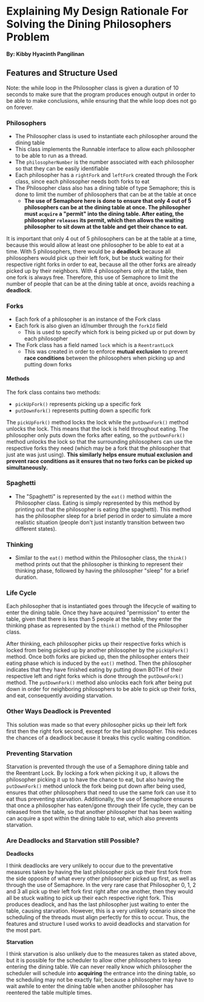 # Explaining My Design Rationale For Solving the Dining Philosophers Problem

**By: Kibby Hyacinth Pangilinan**

## Features and Structure Used

Note: the while loop in the Philosopher class is given a duration of 10 seconds to make sure that the program produces
enough output in order to be able to make conclusions, while ensuring that the while loop does not go on forever.

### Philosophers

* The Philosopher class is used to instantiate each philosopher around the dining table
* This class implements the Runnable interface to allow each philosopher to be able to run as a thread.
* The `philosopherNumber` is the number associated with each philosopher so that they can be easily identifiable
* Each philosopher has a `rightFork` and `leftFork` created through the Fork class, since each philosopher needs both forks to eat
* The Philosopher class also has a dining table of type Semaphore; this is done to limit the number of philosophers 
that can be at the table at once
  * **The use of Semaphore here is done to ensure that only 4 out of 5 philosophers can be at the dining table
  at once. The philosopher must `acquire` a "permit" into the dining table. After eating, the philosopher `releases`
  its permit, which then allows the waiting philosopher to sit down at the table and get their chance to eat.**

It is important that only 4 out of 5 philosophers can be at the table at a time, because this would 
allow at least one philosopher to be able to eat at a time. With 5 philosophers, there would be a **deadlock** because
all philosophers would pick up their left fork, but be stuck waiting for their respective right forks in order to eat,
because all the other forks are already picked up by their neighbors. With 4 philosophers only at the table, then one fork
is always free. Therefore, this use of Semaphore to limit the number of people that can be at the dining table at once,
avoids reaching a **deadlock**.

### Forks

* Each fork of a philosopher is an instance of the Fork class
* Each fork is also given an id/number through the `forkId` field
  * This is used to specify which fork is being picked up or put down by each philosopher
* The Fork class has a field named `lock` which is a `ReentrantLock`
  * This was created in order to enforce **mutual exclusion** to prevent **race conditions** between the philosophers when picking up and putting down forks
#### Methods

The fork class contains two methods: 

* `pickUpFork()` represents picking up a specific fork
* `putDownFork()` represents putting down a specific fork

The `pickUpFork()` method locks the lock while the `putDownFork()` method unlocks the lock. This means that the lock is held throughout eating.
The philosopher only puts down the forks after eating, so the `putDownFork()` method unlocks the lock so that the surrounding philosophers
can use the respective forks they need (which may be a fork that the philosopher that just ate was just using). **This similarly helps ensure mutual exclusion
and prevent race conditions as it ensures that no two forks can be picked up simultaneously.**

### Spaghetti

* The "Spaghetti" is represented by the `eat()` method within the Philosopher class. Eating is simply represented by this method
by printing out that the philosopher is eating (the spaghetti). This method has the philosopher sleep for a brief period in order to
simulate a more realistic situation (people don't just instantly transition between two different states).

### Thinking

* Similar to the `eat()` method within the Philosopher class, the `think()` method prints out that the philosopher is thinking
to represent their thinking phase, followed by having the philosopher "sleep" for a brief duration. 

### Life Cycle

Each philosopher that is instantiated goes through the lifecycle of waiting to enter the dining table. Once they have acquired "permission" to enter
the table, given that there is less than 5 people at the table, they enter the thinking phase as represented by the `think()` method of the
Philosopher class. 

After thinking, each philosopher picks up their respective forks which is locked from being picked up by another philosopher by the `pickUpFork()` method.
Once both forks are picked up, then the philosopher enters their eating phase which is induced by the `eat()` method. Then the philosopher indicates that 
they have finished eating by putting down BOTH of their respective left and right forks which is done through the `putDownFork()` method. The `putDownFork()` method
also unlocks each fork after being put down in order for neighboring philosophers to be able to pick up their forks, and eat, consequently avoiding starvation.

### Other Ways Deadlock is Prevented

This solution was made so that every philosopher picks up their left fork first then the right fork second, except for the last philosopher.
This reduces the chances of a deadlock because it breaks this cyclic waiting condition.

### Preventing Starvation

Starvation is prevented through the use of a Semaphore dining table and the Reentrant Lock. By locking a fork when picking it up, it allows the
philosopher picking it up to have the chance to eat, but also having the `putDownFork()` method unlock the fork being put down after being used, ensures
that other philosophers that need to use the same fork can use it to eat thus preventing starvation. Additionally, the use of Semaphore ensures that once
a philosopher has eaten/gone through their life cycle, they can be released from the table, so that another philosopher that has been waiting can
acquire a spot within the dining table to eat, which also prevents starvation.

### Are Deadlocks and Starvation still Possible?

**Deadlocks**

I think deadlocks are very unlikely to occur due to the preventative measures taken by having the last philosopher pick up their first fork from the
side opposite of what every other philosopher picked up first, as well as through the use of Semaphore. In the very rare case that Philosopher 0, 1, 2 and 3
all pick up their left fork first right after one another, then they would all be stuck waiting to pick up their each respective right fork. This produces deadlock,
and has the last philosopher just waiting to enter the table, causing starvation. However, this is a very unlikely scenario since the scheduling of the threads
must align perfectly for this to occur. Thus, the features and structure I used works to avoid deadlocks and starvation for the most part.

**Starvation**

I think starvation is also unlikely due to the measures taken as stated above, but it is possible for the scheduler to allow other philosophers to keep
entering the dining table. We can never really know which philosopher the scheduler will schedule into **acquiring** the entrance into the dining table, so
the scheduling may not be exactly fair, because a philosopher may have to wait awhile to enter the dining table when another philosopher has reentered the table
multiple times.
